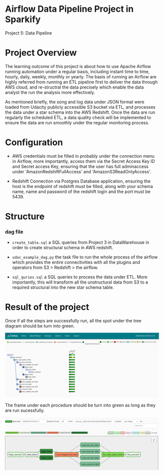 # Airflow Data Pipeline Project in Sparkify

Project 5: Data Pipeline 

# Project Overview

The learning outcome of this project is about how to use Apache Airflow running automation under a regular basis, including instant time to time, hourly, daily, weekly, monthly or yearly. The basis of running an Airflow are highly referred from running an ETL pipeline first to deliver the data through AWS cloud, and re-structral the data precisely which enable the data analyst the run the analysis more effectively. 

As mentioned briefly, the song and log data under JSON format were loaded from Udacity publicly accessible S3 bucket via ETL, and processes the data under a star schema into the AWS Redshift. Once the data are run regularly the scheduled ETL, a data quality check will be implemented to ensure the data are run smoothly under the regular monitoring process.

# Configuration 
- AWS credentials must be filled in probably under the connection menu in Airflow, more importantly, access them via the Secret Access Key ID and Secret access Key, ensuring that the user has full adminaccess under 'AmazonRedshiftFullAccess' and 'AmazonS3ReadOnlyAccess'. 

- Redshift Connection via Postgres Database application, ensuring the host is the endpoint of redshift must be filled, along with your schema name, name and password of the redshift login and the port must be 5439.  

# Structure 

### dag file

- ```create_table.sql``` a SQL queries from Project 3 in DataWarehouse in order to create structural schema in AWS redshift. 

- ```udac_example_dag.py``` the task file to run the whole process of the airflow which provides the entire connectivities with all the plugins and operators from S3 > Redshift > the airflow. 

- ```sql_quries.sql``` a SQL queries to process the data under ETL. More importantly, this will transform all the unstructural data from S3 to a required structural into the new star schema table. 



# Result of the project

Once if all the steps are successfully run, all the spot under the tree diagram should be turn into green. 

<img src="images/tree_graph.PNG">



The frame under each procedure should be turn into green as long as they are run sucessfully. 

<img src="images/pipeline_graph.PNG">
